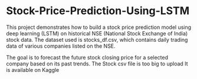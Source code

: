 # Stock-Price-Prediction-Using-LSTM
This project demonstrates how to build a stock price prediction model using deep learning (LSTM) on historical NSE (National Stock Exchange of India) stock data. The dataset used is stocks_df.csv, which contains daily trading data of various companies listed on the NSE.

The goal is to forecast the future stock closing price for a selected company based on its past trends.
The Stock csv file is too big to upload 
It is available on Kaggle 
